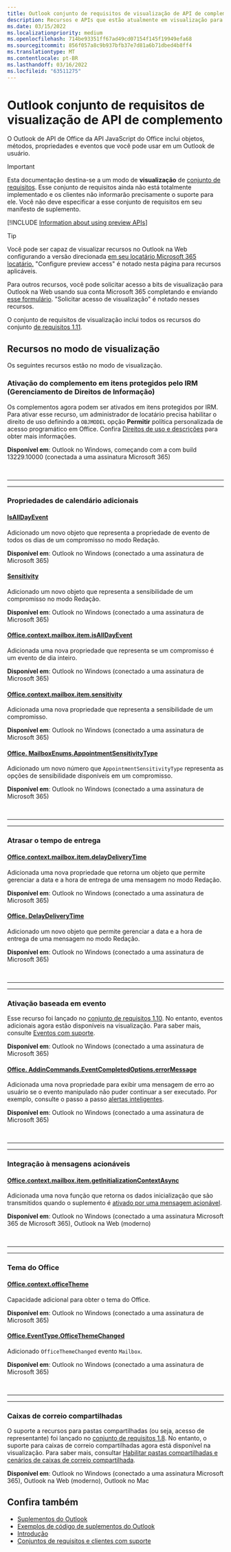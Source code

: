```yaml
---
title: Outlook conjunto de requisitos de visualização de API de complemento
description: Recursos e APIs que estão atualmente em visualização para Outlook de complementos.
ms.date: 03/15/2022
ms.localizationpriority: medium
ms.openlocfilehash: 714be93351ff67ad49cd07154f145f19949efa68
ms.sourcegitcommit: 856f057a8c9b937bfb37e7d81a6b71dbed4b8ff4
ms.translationtype: MT
ms.contentlocale: pt-BR
ms.lasthandoff: 03/16/2022
ms.locfileid: "63511275"
---
```

# <a name="outlook-add-in-api-preview-requirement-set"></a>Outlook conjunto de requisitos de visualização de API de complemento

O Outlook de API de Office da API JavaScript do Office inclui objetos, métodos, propriedades e eventos que você pode usar em um Outlook de usuário.

> [!IMPORTANT]
> Esta documentação destina-se a um modo de **visualização** de [conjunto de requisitos](../../requirement-sets/outlook-api-requirement-sets.md). Esse conjunto de requisitos ainda não está totalmente implementado e os clientes não informarão precisamente o suporte para ele. Você não deve especificar a esse conjunto de requisitos em seu manifesto de suplemento.

[!INCLUDE [Information about using preview APIs](../../../includes/using-preview-apis-host.md)]

> [!TIP]
> Você pode ser capaz de visualizar recursos no Outlook na Web configurando a versão direcionada [em seu locatário Microsoft 365 locatário.](/microsoft-365/admin/manage/release-options-in-office-365?view=o365-worldwide&preserve-view=true#set-up-the-release-option-in-the-admin-center) "Configure preview access" é notado nesta página para recursos aplicáveis.
>
> Para outros recursos, você pode solicitar acesso a bits de visualização para Outlook na Web usando sua conta Microsoft 365 completando e enviando [esse formulário](https://aka.ms/OWAPreview). "Solicitar acesso de visualização" é notado nesses recursos.

O conjunto de requisitos de visualização inclui todos os recursos do conjunto [de requisitos 1.11](../requirement-set-1.11/outlook-requirement-set-1.11.md).

## <a name="features-in-preview"></a>Recursos no modo de visualização

Os seguintes recursos estão no modo de visualização.

### <a name="add-in-activation-on-items-protected-by-information-rights-management-irm"></a>Ativação do complemento em itens protegidos pelo IRM (Gerenciamento de Direitos de Informação)

Os complementos agora podem ser ativados em itens protegidos por IRM. Para ativar esse recurso, um administrador de locatário precisa habilitar o direito de uso definindo a `OBJMODEL` opção **Permitir** política personalizada de acesso programático em Office. Confira [Direitos de uso e descrições](/azure/information-protection/configure-usage-rights#usage-rights-and-descriptions) para obter mais informações.

**Disponível em**: Outlook no Windows, começando com a com build 13229.10000 (conectada a uma assinatura Microsoft 365)

<br>

---

---

### <a name="additional-calendar-properties"></a>Propriedades de calendário adicionais

#### <a name="isalldayevent"></a>[IsAllDayEvent](/javascript/api/outlook/office.isalldayevent?view=outlook-js-preview&preserve-view=true)

Adicionado um novo objeto que representa a propriedade de evento de todos os dias de um compromisso no modo Redação.

**Disponível em**: Outlook no Windows (conectado a uma assinatura de Microsoft 365)

#### <a name="sensitivity"></a>[Sensitivity](/javascript/api/outlook/office.sensitivity?view=outlook-js-preview&preserve-view=true)

Adicionado um novo objeto que representa a sensibilidade de um compromisso no modo Redação.

**Disponível em**: Outlook no Windows (conectado a uma assinatura de Microsoft 365)

#### <a name="officecontextmailboxitemisalldayevent"></a>[Office.context.mailbox.item.isAllDayEvent](office.context.mailbox.item.md#properties)

Adicionada uma nova propriedade que representa se um compromisso é um evento de dia inteiro.

**Disponível em**: Outlook no Windows (conectado a uma assinatura de Microsoft 365)

#### <a name="officecontextmailboxitemsensitivity"></a>[Office.context.mailbox.item.sensitivity](office.context.mailbox.item.md#properties)

Adicionada uma nova propriedade que representa a sensibilidade de um compromisso.

**Disponível em**: Outlook no Windows (conectado a uma assinatura de Microsoft 365)

#### <a name="officemailboxenumsappointmentsensitivitytype"></a>[Office. MailboxEnums.AppointmentSensitivityType](/javascript/api/outlook/office.mailboxenums.appointmentsensitivitytype?view=outlook-js-preview&preserve-view=true)

Adicionado um novo número que `AppointmentSensitivityType` representa as opções de sensibilidade disponíveis em um compromisso.

**Disponível em**: Outlook no Windows (conectado a uma assinatura de Microsoft 365)

<br>

---

---

### <a name="delay-delivery-time"></a>Atrasar o tempo de entrega

#### <a name="officecontextmailboxitemdelaydeliverytime"></a>[Office.context.mailbox.item.delayDeliveryTime](office.context.mailbox.item.md#properties)

Adicionada uma nova propriedade que retorna um objeto que permite gerenciar a data e a hora de entrega de uma mensagem no modo Redação.

**Disponível em**: Outlook no Windows (conectado a uma assinatura de Microsoft 365)

#### <a name="officedelaydeliverytime"></a>[Office. DelayDeliveryTime](/javascript/api/outlook/office.delaydeliverytime?view=outlook-js-preview&preserve-view=true)

Adicionado um novo objeto que permite gerenciar a data e a hora de entrega de uma mensagem no modo Redação.

**Disponível em**: Outlook no Windows (conectado a uma assinatura de Microsoft 365)

<br>

---

---

### <a name="event-based-activation"></a>Ativação baseada em evento

Esse recurso foi lançado no [conjunto de requisitos 1.10](../requirement-set-1.10/outlook-requirement-set-1.10.md). No entanto, eventos adicionais agora estão disponíveis na visualização. Para saber mais, consulte [Eventos com suporte](../../../outlook/autolaunch.md#supported-events).

**Disponível em**: Outlook no Windows (conectado a uma assinatura de Microsoft 365)

#### <a name="officeaddincommandseventcompletedoptionserrormessage"></a>[Office. AddinCommands.EventCompletedOptions.errorMessage](/javascript/api/office/office.addincommands.eventcompletedoptions?view=outlook-js-preview&preserve-view=true#office-office-addincommands-eventcompletedoptions-errormessage-member)

Adicionada uma nova propriedade para exibir uma mensagem de erro ao usuário se o evento manipulado não puder continuar a ser executado. Por exemplo, consulte o passo a passo [alertas inteligentes](../../../outlook/smart-alerts-onmessagesend-walkthrough.md).

**Disponível em**: Outlook no Windows (conectado a uma assinatura de Microsoft 365)

<br>

---

---

### <a name="integration-with-actionable-messages"></a>Integração à mensagens acionáveis

#### <a name="officecontextmailboxitemgetinitializationcontextasync"></a>[Office.context.mailbox.item.getInitializationContextAsync](office.context.mailbox.item.md#methods)

Adicionada uma nova função que retorna os dados inicialização que são transmitidos quando o suplemento é [ativado por uma mensagem acionável](/outlook/actionable-messages/invoke-add-in-from-actionable-message).

**Disponível em**: Outlook no Windows (conectado a uma assinatura Microsoft 365 de Microsoft 365), Outlook na Web (moderno)

<br>

---

---

### <a name="office-theme"></a>Tema do Office

#### <a name="officecontextofficetheme"></a>[Office.context.officeTheme](/javascript/api/office/office.context?view=outlook-js-preview&preserve-view=true#office-office-context-officetheme-member)

Capacidade adicional para obter o tema do Office.

**Disponível em**: Outlook no Windows (conectado a uma assinatura de Microsoft 365)

#### <a name="officeeventtypeofficethemechanged"></a>[Office.EventType.OfficeThemeChanged](/javascript/api/office/office.eventtype?view=outlook-js-preview&preserve-view=true)

Adicionado `OfficeThemeChanged` evento `Mailbox`.

**Disponível em**: Outlook no Windows (conectado a uma assinatura de Microsoft 365)

<br>

---

---

### <a name="shared-mailboxes"></a>Caixas de correio compartilhadas

O suporte a recursos para pastas compartilhadas (ou seja, acesso de representante) foi lançado no [conjunto de requisitos 1.8](../requirement-set-1.8/outlook-requirement-set-1.8.md). No entanto, o suporte para caixas de correio compartilhadas agora está disponível na visualização. Para saber mais, consultar [Habilitar pastas compartilhadas e cenários de caixas de correio compartilhada](../../../outlook/delegate-access.md).

**Disponível em**: Outlook no Windows (conectado a uma assinatura Microsoft 365), Outlook na Web (moderno), Outlook no Mac

## <a name="see-also"></a>Confira também

- [Suplementos do Outlook](../../../outlook/outlook-add-ins-overview.md)
- [Exemplos de código de suplementos do Outlook](https://developer.microsoft.com/outlook/gallery/?filterBy=Outlook,Samples,Add-ins)
- [Introdução](../../../quickstarts/outlook-quickstart.md)
- [Conjuntos de requisitos e clientes com suporte](../../requirement-sets/outlook-api-requirement-sets.md)

